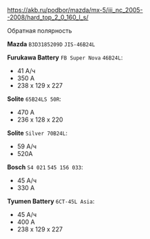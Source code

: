 https://akb.ru/podbor/mazda/mx-5/iii_nc_2005--2008/hard_top_2_0_160_l_s/

Обратная полярность

__Mazda__ `B3D3185209D` `JIS-46B24L`

__Furukawa Battery__ `FB Super Nova` `46B24L`:

- 41 А/ч
- 350 А
- 238 x 129 x 227

__Solite__ `65B24LS 50R`:

- 470 A
- 236 x 128 x 220

__Solite__ `Silver 70B24L`:

- 59 А/ч
- 520A

__Bosch__ `S4 021` `545 156 033`:

- 45 А/ч
- 330 А

__Tyumen Battery__ `6CT-45L Asia`:

- 45 А/ч
- 400 А
- 238 x 129 x 227